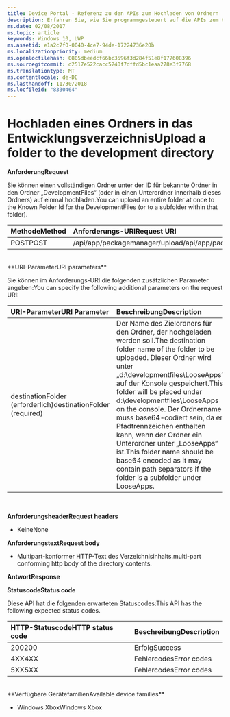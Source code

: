 ```yaml
---
title: Device Portal - Referenz zu den APIs zum Hochladen von Ordnern
description: Erfahren Sie, wie Sie programmgesteuert auf die APIs zum Hochladen von Ordnern zugreifen.
ms.date: 02/08/2017
ms.topic: article
keywords: Windows 10, UWP
ms.assetid: e1a2c7f0-0040-4ce7-94de-17224736e20b
ms.localizationpriority: medium
ms.openlocfilehash: 0805dbeedcf66bc3596f3d284f51e8f177608396
ms.sourcegitcommit: d2517e522cacc5240f7dffd5bc1eaa278e3f7768
ms.translationtype: MT
ms.contentlocale: de-DE
ms.lasthandoff: 11/30/2018
ms.locfileid: "8330464"
---
```

# <a name="upload-a-folder-to-the-development-directory"></a><span data-ttu-id="368b3-104">Hochladen eines Ordners in das Entwicklungsverzeichnis</span><span class="sxs-lookup"><span data-stu-id="368b3-104">Upload a folder to the development directory</span></span>

**<span data-ttu-id="368b3-105">Anforderung</span><span class="sxs-lookup"><span data-stu-id="368b3-105">Request</span></span>**

<span data-ttu-id="368b3-106">Sie können einen vollständigen Ordner unter der ID für bekannte Ordner in den Ordner „DevelopmentFiles“ (oder in einen Unterordner innerhalb dieses Ordners) auf einmal hochladen.</span><span class="sxs-lookup"><span data-stu-id="368b3-106">You can upload an entire folder at once to the Known Folder Id for the DevelopmentFiles (or to a subfolder within that folder).</span></span>

<span data-ttu-id="368b3-107">Methode</span><span class="sxs-lookup"><span data-stu-id="368b3-107">Method</span></span>      | <span data-ttu-id="368b3-108">Anforderungs-URI</span><span class="sxs-lookup"><span data-stu-id="368b3-108">Request URI</span></span>
:------     | :------
<span data-ttu-id="368b3-109">POST</span><span class="sxs-lookup"><span data-stu-id="368b3-109">POST</span></span> | <span data-ttu-id="368b3-110">/api/app/packagemanager/upload</span><span class="sxs-lookup"><span data-stu-id="368b3-110">/api/app/packagemanager/upload</span></span> 
<br />
**<span data-ttu-id="368b3-111">URI-Parameter</span><span class="sxs-lookup"><span data-stu-id="368b3-111">URI parameters</span></span>**

<span data-ttu-id="368b3-112">Sie können im Anforderungs-URI die folgenden zusätzlichen Parameter angeben:</span><span class="sxs-lookup"><span data-stu-id="368b3-112">You can specify the following additional parameters on the request URI:</span></span>

<span data-ttu-id="368b3-113">URI-Parameter</span><span class="sxs-lookup"><span data-stu-id="368b3-113">URI Parameter</span></span>      | <span data-ttu-id="368b3-114">Beschreibung</span><span class="sxs-lookup"><span data-stu-id="368b3-114">Description</span></span>
:------     | :-----
<span data-ttu-id="368b3-115">destinationFolder (erforderlich)</span><span class="sxs-lookup"><span data-stu-id="368b3-115">destinationFolder  (required)</span></span> | <span data-ttu-id="368b3-116">Der Name des Zielordners für den Ordner, der hochgeladen werden soll.</span><span class="sxs-lookup"><span data-stu-id="368b3-116">The destination folder name of the folder to be uploaded.</span></span> <span data-ttu-id="368b3-117">Dieser Ordner wird unter „d:\developmentfiles\LooseApps“ auf der Konsole gespeichert.</span><span class="sxs-lookup"><span data-stu-id="368b3-117">This folder will be placed under d:\developmentfiles\LooseApps on the console.</span></span> <span data-ttu-id="368b3-118">Der Ordnername muss base64-codiert sein, da er Pfadtrennzeichen enthalten kann, wenn der Ordner ein Unterordner unter „LooseApps“ ist.</span><span class="sxs-lookup"><span data-stu-id="368b3-118">This folder name should be base64 encoded as it may contain path separators if the folder is a subfolder under LooseApps.</span></span>
<br />

**<span data-ttu-id="368b3-119">Anforderungsheader</span><span class="sxs-lookup"><span data-stu-id="368b3-119">Request headers</span></span>**

- <span data-ttu-id="368b3-120">Keine</span><span class="sxs-lookup"><span data-stu-id="368b3-120">None</span></span>

**<span data-ttu-id="368b3-121">Anforderungstext</span><span class="sxs-lookup"><span data-stu-id="368b3-121">Request body</span></span>**

- <span data-ttu-id="368b3-122">Multipart-konformer HTTP-Text des Verzeichnisinhalts.</span><span class="sxs-lookup"><span data-stu-id="368b3-122">multi-part conforming http body of the directory contents.</span></span>

**<span data-ttu-id="368b3-123">Antwort</span><span class="sxs-lookup"><span data-stu-id="368b3-123">Response</span></span>**

**<span data-ttu-id="368b3-124">Statuscode</span><span class="sxs-lookup"><span data-stu-id="368b3-124">Status code</span></span>**

<span data-ttu-id="368b3-125">Diese API hat die folgenden erwarteten Statuscodes:</span><span class="sxs-lookup"><span data-stu-id="368b3-125">This API has the following expected status codes.</span></span>

<span data-ttu-id="368b3-126">HTTP-Statuscode</span><span class="sxs-lookup"><span data-stu-id="368b3-126">HTTP status code</span></span>      | <span data-ttu-id="368b3-127">Beschreibung</span><span class="sxs-lookup"><span data-stu-id="368b3-127">Description</span></span>
:------     | :-----
<span data-ttu-id="368b3-128">200</span><span class="sxs-lookup"><span data-stu-id="368b3-128">200</span></span> | <span data-ttu-id="368b3-129">Erfolg</span><span class="sxs-lookup"><span data-stu-id="368b3-129">Success</span></span>
<span data-ttu-id="368b3-130">4XX</span><span class="sxs-lookup"><span data-stu-id="368b3-130">4XX</span></span> | <span data-ttu-id="368b3-131">Fehlercodes</span><span class="sxs-lookup"><span data-stu-id="368b3-131">Error codes</span></span>
<span data-ttu-id="368b3-132">5XX</span><span class="sxs-lookup"><span data-stu-id="368b3-132">5XX</span></span> | <span data-ttu-id="368b3-133">Fehlercodes</span><span class="sxs-lookup"><span data-stu-id="368b3-133">Error codes</span></span>
<br />
**<span data-ttu-id="368b3-134">Verfügbare Gerätefamilien</span><span class="sxs-lookup"><span data-stu-id="368b3-134">Available device families</span></span>**

* <span data-ttu-id="368b3-135">Windows Xbox</span><span class="sxs-lookup"><span data-stu-id="368b3-135">Windows Xbox</span></span>

